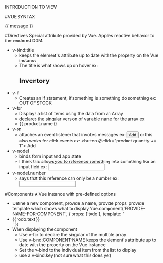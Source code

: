 INTRODUCTION TO VIEW

#VUE SYNTAX
  <div id="app">
    {{ message }} <!-- referenced in data below-->
  </div>

  <script>
    var app = new Vue({
      el: '#app',
      data: {
        message: 'Hello Vue!'
      }
    })
  </script>

#Directives
Special attribute provided by Vue. Applies reactive behavior to the rendered DOM.
  * v-bind:title
    - keeps the element's attribute up to date with the property on the Vue instance
    - The title is what shows up on hover
        ex: <span v-bind:title="message"> <h2>Inventory</h2> </span>
  * v-if
    - Creates an if statement, if something is something do something
        ex: <span v-if="product.quantity === 0"> OUT OF STOCK </span>
  * v-for
    - Displays a list of items using the data from an Array
    - declares the singular version of variable name for the array
        ex:  <li v-for="product in arrayOfProducts"> {{ product.name }} </li>
  * v-on
    - attaches an event listener that invokes messages
        ex: <button v-on:click="product.quantity += 1"> Add </button>
        or this also works for click events
        ex: <button @click="product.quantity += 1"> Add </button>
  * v-model
    - binds form input and app state
    - I think this allows you to reference something into something like an input field
        ex: <input v-model="message">
  * v-model.number
    - says that this reference can only be a number
        ex: <input type="number" v-model.number="product.quantity">

#Components
A Vue instance with pre-defined options
  * Define a new component, provide a name, provide props, provide template which shows what to display
      Vue.component('PROVIDE-NAME-FOR-COMPONENT', {
        props: ['todo'],
        template: '<li>{{ todo.text }}</li>'
      })
  * When displaying the component
    - Use v-for to declare the singular of the multiple array
    - Use v-bind:COMPONENT-NAME keeps the element's attribute up to date with the property on the Vue instance
    - Set the v-bind to the individual item from the list to display
    - use a v-bind:key (not sure what this does yet)
